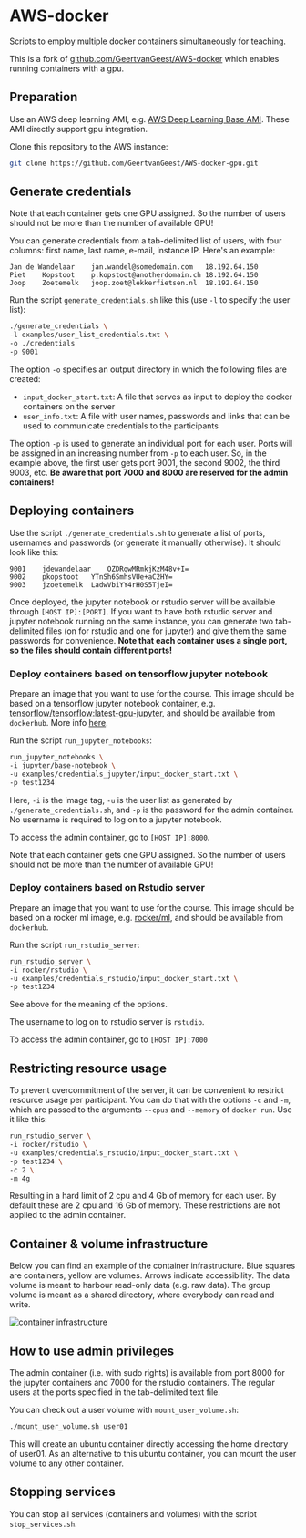 # AWS-docker

Scripts to employ multiple docker containers simultaneously for teaching. 

This is a fork of [github.com/GeertvanGeest/AWS-docker](github.com/GeertvanGeest/AWS-docker) which enables running containers with a gpu. 

## Preparation

Use an AWS deep learning AMI, e.g. [AWS Deep Learning Base AMI](https://aws.amazon.com/marketplace/pp/prodview-dxk3xpeg6znhm?sr=0-1&ref_=beagle&applicationId=AWSMPContessa). These AMI directly support gpu integration.

Clone this repository to the AWS instance:

```sh
git clone https://github.com/GeertvanGeest/AWS-docker-gpu.git
```

## Generate credentials

Note that each container gets one GPU assigned. So the number of users should not be more than the number of available GPU!

You can generate credentials from a tab-delimited list of users, with four columns: first name, last name, e-mail, instance IP. Here's an example:

```
Jan	de Wandelaar	jan.wandel@somedomain.com	18.192.64.150
Piet	Kopstoot	p.kopstoot@anotherdomain.ch	18.192.64.150
Joop	Zoetemelk	joop.zoet@lekkerfietsen.nl	18.192.64.150
```

Run the script `generate_credentials.sh` like this (use `-l` to specify the user list):

```sh
./generate_credentials \
-l examples/user_list_credentials.txt \
-o ./credentials
-p 9001
```

The option `-o` specifies an output directory in which the following files are created:

* `input_docker_start.txt`: A file that serves as input to deploy the docker containers on the server
* `user_info.txt`: A file with user names, passwords and links that can be used to communicate credentials to the participants

The option `-p` is used to generate an individual port for each user. Ports will be assigned in an increasing number from `-p` to each user. So, in the example above, the first user gets port 9001, the second 9002, the third 9003, etc. **Be aware that port 7000 and 8000 are reserved for the admin containers!**

## Deploying containers

Use the script `./generate_credentials.sh` to generate a list of ports, usernames and passwords (or generate it manually otherwise). It should look like this:

```
9001	jdewandelaar	OZDRqwMRmkjKzM48v+I=
9002	pkopstoot	YTnSh6SmhsVUe+aC2HY=
9003	jzoetemelk	LadwVbiYY4rH0S5TjeI=
```

Once deployed, the jupyter notebook or rstudio server will be available through `[HOST IP]:[PORT]`. If you want to have both rstudio server and jupyter notebook running on the same instance, you can generate two tab-delimited files (on for rstudio and one for jupyter) and give them the same passwords for convenience. **Note that each container uses a single port, so the files should contain different ports!**

### Deploy containers based on tensorflow jupyter notebook

Prepare an image that you want to use for the course. This image should be based on a tensorflow jupyter notebook container, e.g. [tensorflow/tensorflow:latest-gpu-jupyter](https://hub.docker.com/r/tensorflow/tensorflow/tags?page=1&ordering=last_updated), and should be available from `dockerhub`. More info [here](https://www.tensorflow.org/install/docker).

Run the script `run_jupyter_notebooks`:

```sh
run_jupyter_notebooks \
-i jupyter/base-notebook \
-u examples/credentials_jupyter/input_docker_start.txt \
-p test1234
```

Here, `-i` is the image tag, `-u` is the user list as generated by `./generate_credentials.sh`, and `-p` is the password for the admin container.
No username is required to log on to a jupyter notebook.

To access the admin container, go to `[HOST IP]:8000`.

Note that each container gets one GPU assigned. So the number of users should not be more than the number of available GPU!

### Deploy containers based on Rstudio server

Prepare an image that you want to use for the course. This image should be based on a rocker ml image, e.g. [rocker/ml](https://hub.docker.com/r/rocker/ml), and should be available from `dockerhub`.

Run the script `run_rstudio_server`:

```sh
run_rstudio_server \
-i rocker/rstudio \
-u examples/credentials_rstudio/input_docker_start.txt \
-p test1234
```

See above for the meaning of the options.

The username to log on to rstudio server is `rstudio`.

To access the admin container, go to `[HOST IP]:7000`

## Restricting resource usage

To prevent overcommitment of the server, it can be convenient to restrict resource usage per participant. You can do that with the options `-c` and `-m`, which are passed to the arguments `--cpus` and `--memory` of `docker run`. Use it like this:

```sh
run_rstudio_server \
-i rocker/rstudio \
-u examples/credentials_rstudio/input_docker_start.txt \
-p test1234 \
-c 2 \
-m 4g
```

Resulting in a hard limit of 2 cpu and 4 Gb of memory for each user. By default these are 2 cpu and 16 Gb of memory. These restrictions are not applied to the admin container.

## Container & volume infrastructure

Below you can find an example of the container infrastructure. Blue squares are containers, yellow are volumes. Arrows indicate accessibility. The data volume is meant to harbour read-only data (e.g. raw data). The group volume is meant as a shared directory, where everybody can read and write.

![container infrastructure](infrastructure.png)

## How to use admin privileges

The admin container (i.e. with sudo rights) is available from port 8000 for the jupyter containers and 7000 for the rstudio containers. The regular users at the ports specified in the tab-delimited text file.

You can check out a user volume with `mount_user_volume.sh`:

```sh
./mount_user_volume.sh user01
```

This will create an ubuntu container directly accessing the home directory of user01. As an alternative to this ubuntu container, you can mount the user volume to any other container.

## Stopping services

You can stop all services (containers and volumes) with the script `stop_services.sh`.
